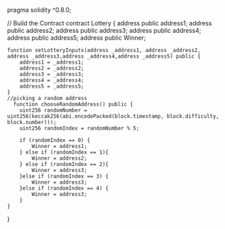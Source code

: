 
pragma solidity ^0.8.0;

// Build the Contract
contract Lottery {
    address public address1;
    address public address2;
    address public address3;
    address public address4;
    address public address5;
    address public Winner;

    
    function setLotteryInputs(address _address1, address _address2, address _address3,address _address4,address _address5) public {
        address1 = _address1;
        address2 = _address2;
        address3 = _address3;
        address4 = _address4;
        address5 = _address5;
    }
    //picking a random address
      function chooseRandomAddress() public {
        uint256 randomNumber = uint256(keccak256(abi.encodePacked(block.timestamp, block.difficulty, block.number)));
        uint256 randomIndex = randomNumber % 5;

        if (randomIndex == 0) {
            Winner = address1;
        } else if (randomIndex == 1){
            Winner = address2;
        } else if (randomIndex == 2){
            Winner = address3;
        }else if (randomIndex == 3) {
            Winner = address3;
        }else if (randomIndex == 4) {
            Winner = address3;
        }
    }
}

